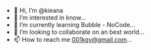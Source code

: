 - 👋 Hi, I’m @kieana
- 👀 I’m interested in know...
- 🌱 I’m currently learning Bubble - NoCode...
- 💞️ I’m looking to collaborate on an best world...
- 📫 How to reach me 001kgy@gmail.com...

<!---
kieana/kieana is a ✨ special ✨ repository because its `README.md` (this file) appears on your GitHub profile.
You can click the Preview link to take a look at your changes.
--->
